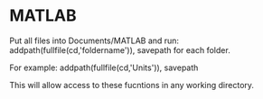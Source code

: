 # MATLAB

Put all files into Documents/MATLAB and run:
addpath(fullfile(cd,'foldername')), savepath
for each folder.

For example: addpath(fullfile(cd,'Units')), savepath

This will allow access to these fucntions in any working directory.